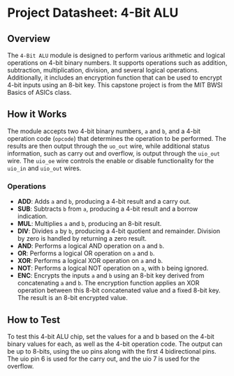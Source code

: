 # Project Datasheet: 4-Bit ALU

## Overview

The `4-Bit ALU` module is designed to perform various arithmetic and logical operations on 4-bit binary numbers. It supports operations such as addition, subtraction, multiplication, division, and several logical operations. Additionally, it includes an encryption function that can be used to encrypt 4-bit inputs using an 8-bit key. This capstone project is from the MIT BWSI Basics of ASICs class. 

## How it Works

The module accepts two 4-bit binary numbers, `a` and `b`, and a 4-bit operation code (`opcode`) that determines the operation to be performed. The results are then output through the `uo_out` wire, while additional status information, such as carry out and overflow, is output through the `uio_out` wire. The `uio_oe` wire controls the enable or disable functionality for the `uio_in` and `uio_out` wires.

### Operations

- **ADD**: Adds `a` and `b`, producing a 4-bit result and a carry out.
- **SUB**: Subtracts `b` from `a`, producing a 4-bit result and a borrow indication.
- **MUL**: Multiplies `a` and `b`, producing an 8-bit result.
- **DIV**: Divides `a` by `b`, producing a 4-bit quotient and remainder. Division by zero is handled by returning a zero result.
- **AND**: Performs a logical AND operation on `a` and `b`.
- **OR**: Performs a logical OR operation on `a` and `b`.
- **XOR**: Performs a logical XOR operation on `a` and `b`.
- **NOT**: Performs a logical NOT operation on `a`, with `b` being ignored.
- **ENC**: Encrypts the inputs `a` and `b` using an 8-bit key derived from concatenating `a` and `b`. The encryption function applies an XOR operation between this 8-bit concatenated value and a fixed 8-bit key. The result is an 8-bit encrypted value.

## How to Test

To test this 4-bit ALU chip, set the values for a and b based on the 4-bit binary values for each, as well as the 4-bit operation code. The output can be up to 8-bits, using the uo pins along with the first 4 bidirectional pins. The uio pin 6 is used for the carry out, and the uio 7 is used for the overflow. 
